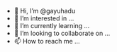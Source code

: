 - 👋 Hi, I’m @gayuhadu
- 👀 I’m interested in ...
- 🌱 I’m currently learning ...
- 💞️ I’m looking to collaborate on ...
- 📫 How to reach me ...

<!---
gayuhadu/gayuhadu is a ✨ special ✨ repository because its `README.md` (this file) appears on your GitHub profile.
You can click the Preview link to take a look at your changes.
--->
